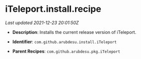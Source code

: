 # iTeleport.install.recipe

_Last updated 2021-12-23 20:01:50Z_

- **Description**: Installs the current release version of iTeleport.

- **Identifier**: `com.github.arubdesu.install.iTeleport`

- **Parent Recipes**: `com.github.arubdesu.pkg.iTeleport`
